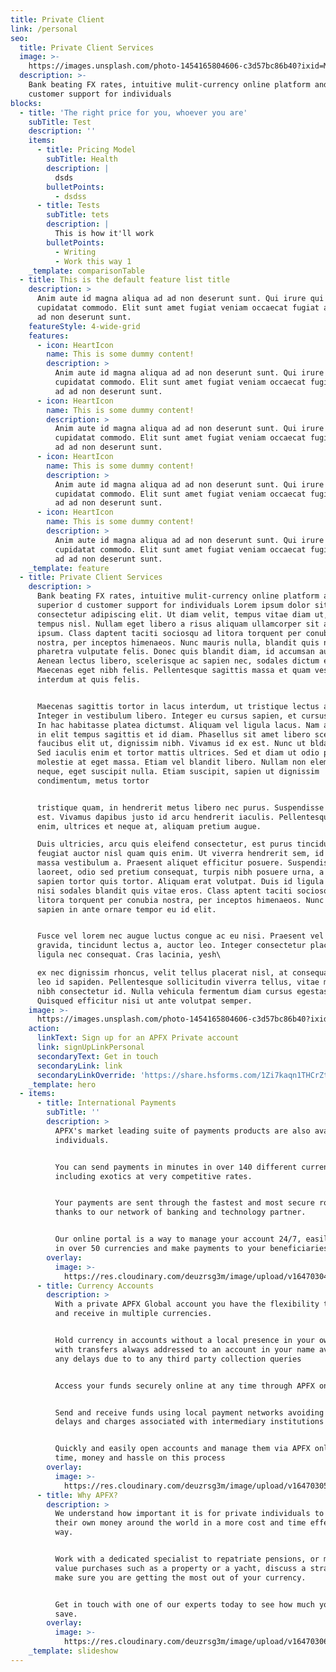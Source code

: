 ```yaml
---
title: Private Client
link: /personal
seo:
  title: Private Client Services
  image: >-
    https://images.unsplash.com/photo-1454165804606-c3d57bc86b40?ixid=MnwxMjA3fDB8MHxwaG90by1wYWdlfHx8fGVufDB8fHx8&ixlib=rb-1.2.1&auto=format&fit=crop&w=1950&q=80
  description: >-
    Bank beating FX rates, intuitive mulit-currency online platform and superior
    customer support for individuals
blocks:
  - title: 'The right price for you, whoever you are'
    subTitle: Test
    description: ''
    items:
      - title: Pricing Model
        subTitle: Health
        description: |
          dsds
        bulletPoints:
          - dsdss
      - title: Tests
        subTitle: tets
        description: |
          This is how it'll work
        bulletPoints:
          - Writing
          - Work this way 1
    _template: comparisonTable
  - title: This is the default feature list title
    description: >
      Anim aute id magna aliqua ad ad non deserunt sunt. Qui irure qui lorem
      cupidatat commodo. Elit sunt amet fugiat veniam occaecat fugiat aliqua ad
      ad non deserunt sunt.
    featureStyle: 4-wide-grid
    features:
      - icon: HeartIcon
        name: This is some dummy content!
        description: >
          Anim aute id magna aliqua ad ad non deserunt sunt. Qui irure qui lorem
          cupidatat commodo. Elit sunt amet fugiat veniam occaecat fugiat aliqua
          ad ad non deserunt sunt.
      - icon: HeartIcon
        name: This is some dummy content!
        description: >
          Anim aute id magna aliqua ad ad non deserunt sunt. Qui irure qui lorem
          cupidatat commodo. Elit sunt amet fugiat veniam occaecat fugiat aliqua
          ad ad non deserunt sunt.
      - icon: HeartIcon
        name: This is some dummy content!
        description: >
          Anim aute id magna aliqua ad ad non deserunt sunt. Qui irure qui lorem
          cupidatat commodo. Elit sunt amet fugiat veniam occaecat fugiat aliqua
          ad ad non deserunt sunt.
      - icon: HeartIcon
        name: This is some dummy content!
        description: >
          Anim aute id magna aliqua ad ad non deserunt sunt. Qui irure qui lorem
          cupidatat commodo. Elit sunt amet fugiat veniam occaecat fugiat aliqua
          ad ad non deserunt sunt.
    _template: feature
  - title: Private Client Services
    description: >
      Bank beating FX rates, intuitive mulit-currency online platform and
      superior d customer support for individuals Lorem ipsum dolor sit amet,
      consectetur adipiscing elit. Ut diam velit, tempus vitae diam ut, aliquamd
      tempus nisl. Nullam eget libero a risus aliquam ullamcorper sit amet vitae
      ipsum. Class daptent taciti sociosqu ad litora torquent per conubia
      nostra, per inceptos himenaeos. Nunc mauris nulla, blandit quis nisi ut,
      pharetra vulputate felis. Donec quis blandit diam, id accumsan augue.
      Aenean lectus libero, scelerisque ac sapien nec, sodales dictum erat.
      Maecenas eget nibh felis. Pellentesque sagittis massa et quam vestibulum
      interdum at quis felis.


      Maecenas sagittis tortor in lacus interdum, ut tristique lectus accumsan.
      Integer in vestibulum libero. Integer eu cursus sapien, et cursus lectus.
      In hac habitasse platea dictumst. Aliquam vel ligula lacus. Nam a lectus
      in elit tempus sagittis et id diam. Phasellus sit amet libero scelerisque,
      faucibus elit ut, dignissim nibh. Vivamus id ex est. Nunc ut bldandit sem.
      Sed iaculis enim et tortor mattis ultrices. Sed et diam ut odio pharetra
      molestie at eget massa. Etiam vel blandit libero. Nullam non elementum
      neque, eget suscipit nulla. Etiam suscipit, sapien ut dignissim
      condimentum, metus tortor


      tristique quam, in hendrerit metus libero nec purus. Suspendisse non ipsum
      est. Vivamus dapibus justo id arcu hendrerit iaculis. Pellentesque nunc
      enim, ultrices et neque at, aliquam pretium augue.

      Duis ultricies, arcu quis eleifend consectetur, est purus tincidunt sem,
      feugiat auctor nisl quam quis enim. Ut viverra hendrerit sem, id egestas
      massa vestibulum a. Praesent aliquet efficitur posuere. Suspendisse
      laoreet, odio sed pretium consequat, turpis nibh posuere urna, a vehicula
      sapien tortor quis tortor. Aliquam erat volutpat. Duis id ligula vitae
      nisi sodales blandit quis vitae eros. Class aptent taciti sociosqu ad
      litora torquent per conubia nostra, per inceptos himenaeos. Nunc egestas
      sapien in ante ornare tempor eu id elit.


      Fusce vel lorem nec augue luctus congue ac eu nisi. Praesent vel lectus
      gravida, tincidunt lectus a, auctor leo. Integer consectetur placerat
      ligula nec consequat. Cras lacinia, yesh\

      ex nec dignissim rhoncus, velit tellus placerat nisl, at consequat urna
      leo id sapiden. Pellentesque sollicitudin viverra tellus, vitae molestie
      nibh consectetur id. Nulla vehicula fermentum diam cursus egestas.
      Quisqued efficitur nisi ut ante volutpat semper.
    image: >-
      https://images.unsplash.com/photo-1454165804606-c3d57bc86b40?ixid=MnwxMjA3fDB8MHxwaG90by1wYWdlfHx8fGVufDB8fHx8&ixlib=rb-1.2.1&auto=format&fit=crop&w=1950&q=80
    action:
      linkText: Sign up for an APFX Private account
      link: signUpLinkPersonal
      secondaryText: Get in touch
      secondaryLink: link
      secondaryLinkOverride: 'https://share.hsforms.com/1Zi7kaqn1THCrZt6hdDaGng5kdde'
    _template: hero
  - items:
      - title: International Payments
        subTitle: ''
        description: >
          APFX's market leading suite of payments products are also available to
          individuals.


          You can send payments in minutes in over 140 different currencies
          including exotics at very competitive rates.


          Your payments are sent through the fastest and most secure routes,
          thanks to our network of banking and technology partner.


          Our online portal is a way to manage your account 24/7, easily trade
          in over 50 currencies and make payments to your beneficiaries.
        overlay:
          image: >-
            https://res.cloudinary.com/deuzrsg3m/image/upload/v1647030485/apfx/photo-1561728130-afd430af0493_mjlpyy.jpg
      - title: Currency Accounts
        description: >
          With a private APFX Global account you have the flexibility to send
          and receive in multiple currencies.


          Hold currency in accounts without a local presence in your own name,
          with transfers always addressed to an account in your name avoiding
          any delays due to to any third party collection queries


          Access your funds securely online at any time through APFX online


          Send and receive funds using local payment networks avoiding the
          delays and charges associated with intermediary institutions


          Quickly and easily open accounts and manage them via APFX online. Save
          time, money and hassle on this process
        overlay:
          image: >-
            https://res.cloudinary.com/deuzrsg3m/image/upload/v1647030509/apfx/photo-1473042904451-00171c69419d_ylp2eh.jpg
      - title: Why APFX?
        description: >
          We understand how important it is for private individuals to move
          their own money around the world in a more cost and time effective
          way.


          Work with a dedicated specialist to repatriate pensions, or make high
          value purchases such as a property or a yacht, discuss a strategy to
          make sure you are getting the most out of your currency.


          Get in touch with one of our experts today to see how much you could
          save.
        overlay:
          image: >-
            https://res.cloudinary.com/deuzrsg3m/image/upload/v1647030608/apfx/photo-1574607408180-3b72da2969bb_efa8un.jpg
    _template: slideshow
---
```


